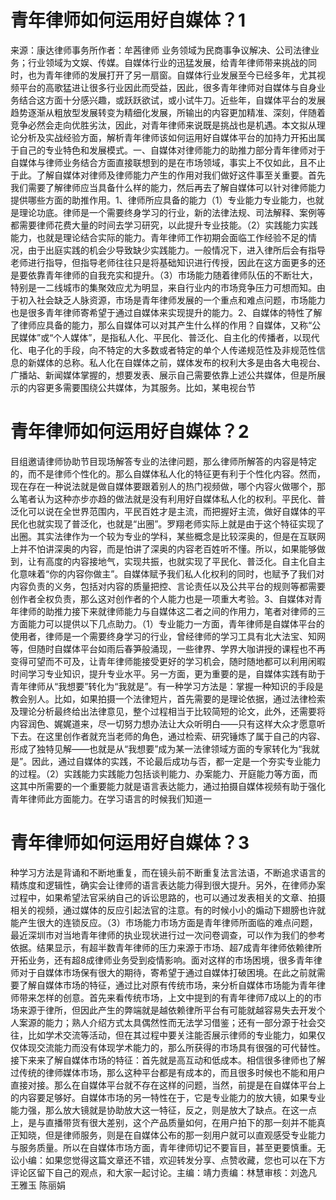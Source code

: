 # 青年律师如何运用好自媒体？1

来源：康达律师事务所作者：牟茜律师 业务领域为民商事争议解决、公司法律业务；行业领域为文娱、传媒。自媒体行业的迅猛发展，给青年律师带来挑战的同时，也为青年律师的发展打开了另一扇窗。自媒体行业发展至今已经多年，尤其视频平台的高歌猛进让很多行业因此而受益，因此，很多青年律师对自媒体与自身业务结合这方面十分感兴趣，或跃跃欲试，或小试牛刀。近些年，自媒体平台的发展趋势逐渐从粗放型发展转变为精细化发展，所输出的内容更加精准、深刻，伴随着竞争必然会走向优胜劣汰，因此，对青年律师来说既是挑战也是机遇。本文拟从理论分析及实战经验方面，解析青年律师该如何运用好自媒体平台的加持力开拓出属于自己的专业特色和发展模式。一、自媒体对律师能力的助推力部分青年律师对于自媒体与律师业务结合方面直接联想到的是在市场领域，事实上不仅如此，且不止于此。了解自媒体对律师及律师能力产生的作用对我们做好这件事至关重要。首先我们需要了解律师应当具备什么样的能力，然后再去了解自媒体可以针对律师能力提供哪些方面的助推作用。1、律师所应具备的能力（1）专业能力专业能力，也就是理论功底。律师是一个需要终身学习的行业，新的法律法规、司法解释、案例等都需要律师花费大量的时间去学习研究，以此提升专业技能。（2）实践能力实践能力，也就是理论结合实际的能力。青年律师工作初期会面临工作经验不足的情况，由于出庭实践的机会少导致缺少实践能力。一般情况下，进入律所后会有指导老师进行指导，但指导老师往往只是将基础知识进行传授，因此在这方面更多的还是要依靠青年律师的自我充实和提升。（3）市场能力随着律师队伍的不断壮大，特别是一二线城市的集聚效应尤为明显，来自行业内的市场竞争压力可想而知。由于初入社会缺乏人脉资源，市场是青年律师发展的一个重点和难点问题，市场能力也是很多青年律师寄希望于通过自媒体来实现提升的能力。2、自媒体的特性了解了律师应具备的能力，那么自媒体可以对其产生什么样的作用？自媒体，又称“公民媒体”或“个人媒体”，是指私人化、平民化、普泛化、自主化的传播者，以现代化、电子化的手段，向不特定的大多数或者特定的单个人传递规范性及非规范性信息的新媒体的总称。私人化在自媒体之前，媒体发布的权利大多是由各大电视台、广播站、新闻媒体掌握的，想要发表、展示自己需要依靠上述公共媒体，但是所展示的内容更多需要围绕公共媒体，为其服务。比如，某电视台节

# 青年律师如何运用好自媒体？2

目组邀请律师协助节目现场解答专业的法律问题，那么律师所解答的内容是特定的，而不是律师个性化的。那么自媒体私人化的特征更有利于个性化内容。然而，现在存在一种说法就是做自媒体要跟着别人的热门视频做，哪个内容火做哪个，那么笔者认为这种亦步亦趋的做法就是没有利用好自媒体私人化的权利。平民化、普泛化可以说在全世界范围内，平民百姓才是主流，而把握好主流，做好自媒体的平民化也就实现了普泛化，也就是“出圈”。罗翔老师实际上就是由于这个特征实现了出圈。其实法律作为一个较为专业的学科，某些概念是比较深奥的，但是在互联网上并不怕讲深奥的内容，而是怕讲了深奥的内容老百姓听不懂。所以，如果能够做到，让有高度的内容接地气，实现共振，也就实现了平民化、普泛化。自主化自主化意味着“你的内容你做主”。自媒体赋予我们私人化权利的同时，也赋予了我们对内容负责的义务，包括对内容的质量把控、言论责任以及公共平台的规则等都需要创作者全权负责，那么这对创作者的个人能力也是一项重大考验。3、自媒体对青年律师的助推力接下来就律师能力与自媒体这二者之间的作用力，笔者对律师的三方面能力可以提供以下几点助力。（1）专业能力一方面，青年律师是自媒体平台的使用者，律师是一个需要终身学习的行业，曾经律师的学习工具有北大法宝、知网等，但随时自媒体平台如雨后春笋般涌现，一些律界、学界大咖讲授的课程也不再变得可望而不可及，让青年律师能接受更好的学习机会，随时随地都可以利用闲暇时间学习专业知识，提升专业水平。另一方面，更为重要的是，自媒体实践有助于青年律师从“我想要”转化为“我就是”。有一种学习方法是：掌握一种知识的手段是教会别人。比如，如果拍摄一个法律短片，首先需要的是理论依据，通过法律检索及理论分析最终给出法律意见，整个过程相当于比较简短的论文，此外，还需要将内容润色、娓娓道来，尽一切努力想办法让大众听明白——只有这样大众才愿意听下去。在这里创作者就充当老师的角色，通过检索、研究锤炼了属于自己的内容、形成了独特见解——也就是从“我想要”成为某一法律领域方面的专家转化为“我就是”。因此，通过自媒体的实践，不论最后成功与否，都一定是一个夯实专业能力的过程。（2）实践能力实践能力包括谈判能力、办案能力、开庭能力等方面，而这其中所需要的一个重要能力就是语言表达能力，通过拍摄自媒体视频有助于强化青年律师此方面能力。在学习语言的时候我们知道一

# 青年律师如何运用好自媒体？3

种学习方法是背诵和不断地重复，而在镜头前不断重复法言法语，不断追求语言的精炼度和逻辑性，确实会让律师的语言表达能力得到很大提升。另外，在律师办案过程中，如果希望法官采纳自己的诉讼思路的，也可以通过发表相关的文章、拍摄相关的视频，通过媒体的反应引起法官的注意。有的时候小小的煽动下翅膀也许就能产生很大的连锁反应。（3）市场能力市场方面是青年律师所面临的难点问题，最近深圳市对当地青年律师的执业现状进行过一次问卷调查，可以作为我们的参考依据。结果显示，有超半数青年律师的压力来源于市场、超7成青年律师依赖律所开拓业务，还有超8成律师业务受到疫情影响。面对这样的市场困境，很多青年律师对于自媒体市场保有很大的期待，寄希望于通过自媒体打破困境。在此之前就需要了解自媒体市场的特征，通过比对原有传统市场，来分析自媒体市场能为青年律师带来怎样的创意。首先来看传统市场，上文中提到的有青年律师7成以上的的市场来源于律所，但因此产生的弊端就是越依赖律所平台有可能就越容易失去开发个人案源的能力；熟人介绍方式太具偶然性而无法学习借鉴；还有一部分源于社会交往，比如学术交流等活动，但在其过程中要关注能否展示律师的专业能力，如果仅仅体现交流能力而没有体现学术能力的，那么所获得的市场具有很强的可代替性。接下来来了解自媒体市场的特征：首先就是高互动和低成本。相信很多律师也了解过传统的律师媒体市场，那么这种平台都是有成本的，而且很多时候也不能和用户直接对接。那么在自媒体平台就不存在这样的问题，当然，前提是在自媒体平台上的内容要足够好。自媒体市场的另一特性在于，它是专业能力的放大镜，如果专业能力强，那么放大镜就是协助放大这一特征，反之，则是放大了缺点。在这一点上，是与直播带货有很大差别，这个产品质量如何，在用户拍下的那一刻并不能真正知晓，但是律师服务，则是在自媒体公布的那一刻用户就可以直观感受专业能力与服务质量。所以在自媒体市场方面，青年律师切记不要盲目，甚至更要慎重。无讼小编：如果您觉得这篇文章还不错，欢迎转发分享、点赞收藏，您也可以在下方评论区留下自己的观点，和大家一起讨论。主编：靖力责编：林慧审核：刘逸凡 王雅玉 陈丽娟 

